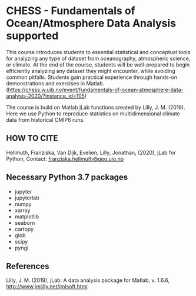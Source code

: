 # CHESS - Fundamentals of Ocean/Atmosphere Data Analysis supported 
This course introduces students to essential statistical and conceptual tools for analyzing any type of dataset from oceanography, atmospheric science, or climate. At the end of the course, students will be well-prepared to begin efficiently analyzing any dataset they might encounter, while avoiding common pitfalls.  Students gain practical experience through hands-on demonstrations and exercises in Matlab. 
(https://chess.w.uib.no/event/fundamentals-of-ocean-atmosphere-data-analysis-2020/?instance_id=105)


The course is build on Matlab jLab functions created by Lilly, J. M. (2019). Here we use Python to reproduce statistics on multidimensional climate data from historical CMIP6 runs.


## HOW TO CITE
Hellmuth, Franziska, Van Dijk, Evelien, Lilly, Jonathan, (2020), jLab for Python, Contact: franziska.hellmuth@geo.uio.no


## Necessary Python 3.7 packages
- jupyter
- jupyterlab
- numpy
- xarray
- matplotlib
- seaborn
- cartopy
- glob
- scipy
- pyngl

## References
Lilly, J. M. (2019), jLab: A data analysis package for Matlab, v. 1.6.6, http://www.jmlilly.net/jmlsoft.html. 
